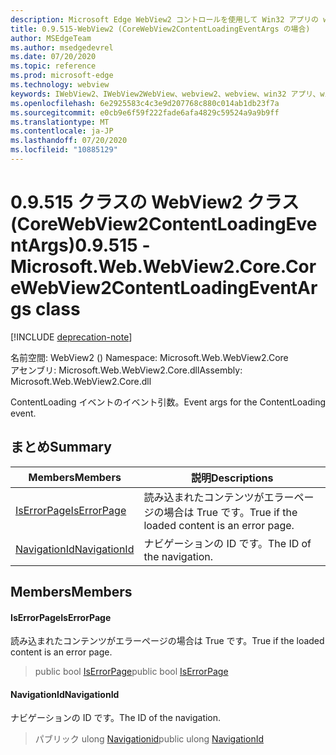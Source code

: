 ```yaml
---
description: Microsoft Edge WebView2 コントロールを使用して Win32 アプリの web コンテンツをホストする
title: 0.9.515-WebView2 (CoreWebView2ContentLoadingEventArgs の場合)
author: MSEdgeTeam
ms.author: msedgedevrel
ms.date: 07/20/2020
ms.topic: reference
ms.prod: microsoft-edge
ms.technology: webview
keywords: IWebView2、IWebView2WebView、webview2、webview、win32 アプリ、win32、edge、ICoreWebView2、ICoreWebView2Controller、browser control、edge html
ms.openlocfilehash: 6e2925583c4c3e9d207768c880c014ab1db23f7a
ms.sourcegitcommit: e0cb9e6f59f222fade6afa4829c59524a9a9b9ff
ms.translationtype: MT
ms.contentlocale: ja-JP
ms.lasthandoff: 07/20/2020
ms.locfileid: "10885129"
---
```

# <span data-ttu-id="82cd4-104">0.9.515 クラスの WebView2 クラス (CoreWebView2ContentLoadingEventArgs)</span><span class="sxs-lookup"><span data-stu-id="82cd4-104">0.9.515 - Microsoft.Web.WebView2.Core.CoreWebView2ContentLoadingEventArgs class</span></span> 

[!INCLUDE [deprecation-note](../../includes/deprecation-note.md)]

<span data-ttu-id="82cd4-105">名前空間: WebView2 () </span><span class="sxs-lookup"><span data-stu-id="82cd4-105">Namespace: Microsoft.Web.WebView2.Core</span></span>\
<span data-ttu-id="82cd4-106">アセンブリ: Microsoft.Web.WebView2.Core.dll</span><span class="sxs-lookup"><span data-stu-id="82cd4-106">Assembly: Microsoft.Web.WebView2.Core.dll</span></span>

<span data-ttu-id="82cd4-107">ContentLoading イベントのイベント引数。</span><span class="sxs-lookup"><span data-stu-id="82cd4-107">Event args for the ContentLoading event.</span></span>

## <span data-ttu-id="82cd4-108">まとめ</span><span class="sxs-lookup"><span data-stu-id="82cd4-108">Summary</span></span>

 <span data-ttu-id="82cd4-109">Members</span><span class="sxs-lookup"><span data-stu-id="82cd4-109">Members</span></span>                        | <span data-ttu-id="82cd4-110">説明</span><span class="sxs-lookup"><span data-stu-id="82cd4-110">Descriptions</span></span>
--------------------------------|---------------------------------------------
[<span data-ttu-id="82cd4-111">IsErrorPage</span><span class="sxs-lookup"><span data-stu-id="82cd4-111">IsErrorPage</span></span>](#iserrorpage) | <span data-ttu-id="82cd4-112">読み込まれたコンテンツがエラーページの場合は True です。</span><span class="sxs-lookup"><span data-stu-id="82cd4-112">True if the loaded content is an error page.</span></span>
[<span data-ttu-id="82cd4-113">NavigationId</span><span class="sxs-lookup"><span data-stu-id="82cd4-113">NavigationId</span></span>](#navigationid) | <span data-ttu-id="82cd4-114">ナビゲーションの ID です。</span><span class="sxs-lookup"><span data-stu-id="82cd4-114">The ID of the navigation.</span></span>

## <span data-ttu-id="82cd4-115">Members</span><span class="sxs-lookup"><span data-stu-id="82cd4-115">Members</span></span>

#### <span data-ttu-id="82cd4-116">IsErrorPage</span><span class="sxs-lookup"><span data-stu-id="82cd4-116">IsErrorPage</span></span> 

<span data-ttu-id="82cd4-117">読み込まれたコンテンツがエラーページの場合は True です。</span><span class="sxs-lookup"><span data-stu-id="82cd4-117">True if the loaded content is an error page.</span></span>

> <span data-ttu-id="82cd4-118">public bool [IsErrorPage](#iserrorpage)</span><span class="sxs-lookup"><span data-stu-id="82cd4-118">public bool [IsErrorPage](#iserrorpage)</span></span>

#### <span data-ttu-id="82cd4-119">NavigationId</span><span class="sxs-lookup"><span data-stu-id="82cd4-119">NavigationId</span></span> 

<span data-ttu-id="82cd4-120">ナビゲーションの ID です。</span><span class="sxs-lookup"><span data-stu-id="82cd4-120">The ID of the navigation.</span></span>

> <span data-ttu-id="82cd4-121">パブリック ulong [Navigationid](#navigationid)</span><span class="sxs-lookup"><span data-stu-id="82cd4-121">public ulong [NavigationId](#navigationid)</span></span>

